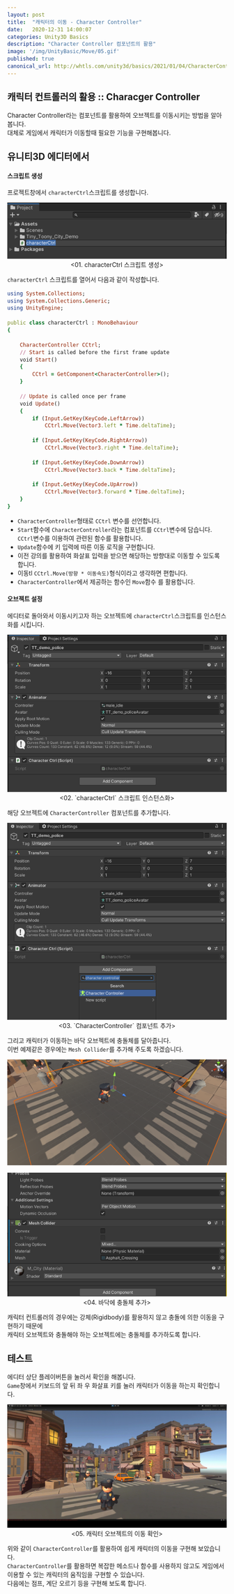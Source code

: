 ```yaml
---
layout: post
title:  "캐릭터의 이동 - Character Controller"
date:   2020-12-31 14:00:07
categories: Unity3D Basics
description: "Character Controller 컴포넌트의 활용"
image: '/img/UnityBasic/Move/05.gif'
published: true
canonical_url: http://whtls.com/unity3d/basics/2021/01/04/CharacterController/
---
```


## 캐릭터 컨트롤러의 활용 :: Characger Controller
Character Controller라는 컴포넌트를 활용하여 오브젝트를 이동시키는 방법을 알아봅니다.  
대체로 게임에서 캐릭터가 이동할때 필요한 기능을 구현해봅니다.  
  
## 유니티3D 에디터에서  
#### 스크립트 생성  
프로젝트창에서 `characterCtrl`스크립트를 생성합니다.
<p align="center"><img src="/img/UnityBasic/CharacterController/01.PNG"><br/>
<01. characterCtrl 스크립트 생성></p>  
  
`characterCtrl` 스크립트를 열어서 다음과 같이 작성합니다. 

```ruby
using System.Collections;
using System.Collections.Generic;
using UnityEngine;

public class characterCtrl : MonoBehaviour
{

    CharacterController CCtrl;
    // Start is called before the first frame update
    void Start()
    {
        CCtrl = GetComponent<CharacterController>();
    }

    // Update is called once per frame
    void Update()
    {
        if (Input.GetKey(KeyCode.LeftArrow))
            CCtrl.Move(Vector3.left * Time.deltaTime);

        if (Input.GetKey(KeyCode.RightArrow))
            CCtrl.Move(Vector3.right * Time.deltaTime);

        if (Input.GetKey(KeyCode.DownArrow))
            CCtrl.Move(Vector3.back * Time.deltaTime);

        if (Input.GetKey(KeyCode.UpArrow))
            CCtrl.Move(Vector3.forward * Time.deltaTime);
    }
}

```
  
* `CharacterController`형태로 `CCtrl` 변수를 선언합니다.  
* `Start`함수에 `CharacterController`라는 컴포넌트를 `CCtrl`변수에 담습니다. `CCtrl`변수를 이용하여 관련된 함수를 활용합니다.  
* `Update`함수에 키 입력에 따른 이동 로직을 구현합니다.  
* 이전 강의를 활용하여 화살표 입력을 받으면 해당하는 방향대로 이동할 수 있도록 합니다.  
* 이동tl `CCtrl.Move(방향 * 이동속도)`형식이라고 생각하면 편합니다.  
* `CharacterController`에서 제공하는 함수인 `Move`함수 를 활용합니다.  

#### 오브젝트 설정  
  
에디터로 돌아와서 이동시키고자 하는 오브젝트에 `characterCtrl`스크립트를 인스턴스화를 시킵니다.  
<p align="center"><img src="/img/UnityBasic/CharacterController/02.PNG"><br/>
<02. `characterCtrl` 스크립트 인스턴스화></p>  

해당 오브젝트에 `CharacterController` 컴포넌트를 추가합니다.  
<p align="center"><img src="/img/UnityBasic/CharacterController/03.PNG"><br/>
<03. `CharacterController` 컴포넌트 추가></p>  
  
그리고 캐릭터가 이동하는 바닥 오브젝트에 충돌체를 달아줍니다.  
이번 예제같은 경우에는 `Mesh Collider`를 추가해 주도록 하겠습니다.  
<p align="center"><img src="/img/UnityBasic/CharacterController/04.PNG"><br/>
<p align="center"><img src="/img/UnityBasic/CharacterController/05.PNG"><br/>
<04. 바닥에 충돌체 추가></p>  
  
캐릭터 컨트롤러의 경우에는 강체(Rigidbody)를 활용하지 않고 충돌에 의한 이동을 구현하기 때문에  
캐릭터 오브젝트와 충돌해야 하는 오브젝트에는 충돌체를 추가하도록 합니다.  
  
## 테스트
에디터 상단 플레이버튼을 눌러서 확인을 해봅니다.  
`Game`창에서 키보드의 앞 뒤 좌 우 화살표 키를 눌러 캐릭터가 이동을 하는지 확인합니다.  
<p align="center"><img src="/img/UnityBasic/CharacterController/06.gif"><br/>
<05. 캐릭터 오브젝트의 이동 확인></p>  

위와 같이 `CharacterController`를 활용하여 쉽게 캐릭터의 이동을 구현해 보았습니다.  
`CharacterController`를 활용하면 복잡한 메소드나 함수를 사용하지 않고도 게임에서 이용할 수 있는 캐릭터의 움직임을 구현할 수 있습니다.  
다음에는 점프, 계단 오르기 등을 구현해 보도록 합니다.  

